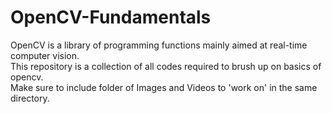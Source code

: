 # OpenCV-Fundamentals
OpenCV is a library of programming functions mainly aimed at real-time computer vision.                                                                                          
This repository is a collection of all codes required to brush up on basics of opencv.                                                                                             
Make sure to include folder of Images and Videos to 'work on' in the same directory.
